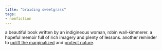 ```yaml
---
title: "braiding sweetgrass"
tags:
- nonfiction
---
```


a beautiful book written by an indigineous woman, robin wall-kimmerer. a hopeful memoir full of rich imagery and plenty of lessons. another reminder to [uplift the marginalized](uplift%20the%20marginalized.md) and [protect nature](protect%20nature.md).